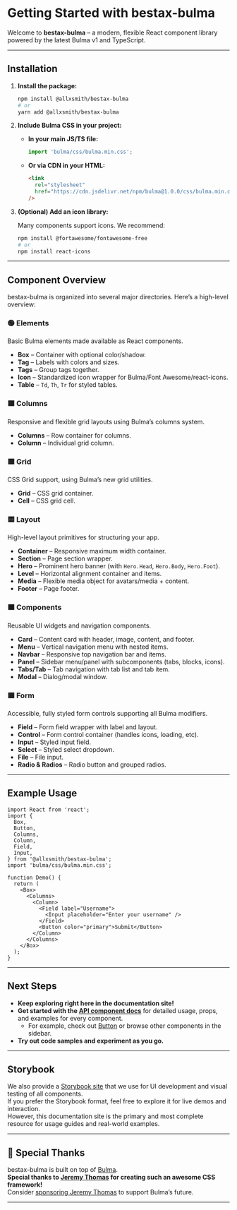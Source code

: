 # Getting Started with bestax-bulma

Welcome to **bestax-bulma** – a modern, flexible React component library powered by the latest Bulma v1 and TypeScript.

---

## Installation

1. **Install the package:**

   ```bash
   npm install @allxsmith/bestax-bulma
   # or
   yarn add @allxsmith/bestax-bulma
   ```

2. **Include Bulma CSS in your project:**
   - **In your main JS/TS file:**
     ```js
     import 'bulma/css/bulma.min.css';
     ```
   - **Or via CDN in your HTML:**
     ```html
     <link
       rel="stylesheet"
       href="https://cdn.jsdelivr.net/npm/bulma@1.0.0/css/bulma.min.css"
     />
     ```

3. **(Optional) Add an icon library:**

   Many components support icons. We recommend:

   ```bash
   npm install @fortawesome/fontawesome-free
   # or
   npm install react-icons
   ```

---

## Component Overview

bestax-bulma is organized into several major directories. Here’s a high-level overview:

### 🟢 Elements

Basic Bulma elements made available as React components.

- **Box** – Container with optional color/shadow.
- **Tag** – Labels with colors and sizes.
- **Tags** – Group tags together.
- **Icon** – Standardized icon wrapper for Bulma/Font Awesome/react-icons.
- **Table** – `Td`, `Th`, `Tr` for styled tables.

### 🟦 Columns

Responsive and flexible grid layouts using Bulma’s columns system.

- **Columns** – Row container for columns.
- **Column** – Individual grid column.

### 🟩 Grid

CSS Grid support, using Bulma’s new grid utilities.

- **Grid** – CSS grid container.
- **Cell** – CSS grid cell.

### 🟨 Layout

High-level layout primitives for structuring your app.

- **Container** – Responsive maximum width container.
- **Section** – Page section wrapper.
- **Hero** – Prominent hero banner (with `Hero.Head`, `Hero.Body`, `Hero.Foot`).
- **Level** – Horizontal alignment container and items.
- **Media** – Flexible media object for avatars/media + content.
- **Footer** – Page footer.

### 🟧 Components

Reusable UI widgets and navigation components.

- **Card** – Content card with header, image, content, and footer.
- **Menu** – Vertical navigation menu with nested items.
- **Navbar** – Responsive top navigation bar and items.
- **Panel** – Sidebar menu/panel with subcomponents (tabs, blocks, icons).
- **Tabs/Tab** – Tab navigation with tab list and tab item.
- **Modal** – Dialog/modal window.

### 🟪 Form

Accessible, fully styled form controls supporting all Bulma modifiers.

- **Field** – Form field wrapper with label and layout.
- **Control** – Form control container (handles icons, loading, etc).
- **Input** – Styled input field.
- **Select** – Styled select dropdown.
- **File** – File input.
- **Radio & Radios** – Radio button and grouped radios.

---

## Example Usage

```tsx
import React from 'react';
import {
  Box,
  Button,
  Columns,
  Column,
  Field,
  Input,
} from '@allxsmith/bestax-bulma';
import 'bulma/css/bulma.min.css';

function Demo() {
  return (
    <Box>
      <Columns>
        <Column>
          <Field label="Username">
            <Input placeholder="Enter your username" />
          </Field>
          <Button color="primary">Submit</Button>
        </Column>
      </Columns>
    </Box>
  );
}
```

---

## Next Steps

- **Keep exploring right here in the documentation site!**
- **Get started with the [API component docs](/docs/api)** for detailed usage, props, and examples for every component.
  - For example, check out [Button](/docs/api/elements/button) or browse other components in the sidebar.
- **Try out code samples and experiment as you go.**

---

## Storybook

We also provide a [Storybook site](https://bestax.cc/storybook) that we use for UI development and visual testing of all components.  
If you prefer the Storybook format, feel free to explore it for live demos and interaction.  
However, this documentation site is the primary and most complete resource for usage guides and real-world examples.

---

## 🙏 Special Thanks

bestax-bulma is built on top of [Bulma](https://github.com/jgthms/bulma).  
**Special thanks to [Jeremy Thomas](https://github.com/jgthms) for creating such an awesome CSS framework!**  
Consider [sponsoring Jeremy Thomas](https://github.com/sponsors/jgthms) to support Bulma’s future.

---
